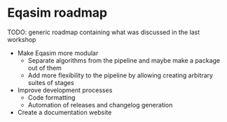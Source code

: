 # Eqasim roadmap

TODO: generic roadmap containing what was discussed in the last workshop

- Make Eqasim more modular
  * Separate algorithms from the pipeline and maybe make a package out of them
  * Add more flexibility to the pipeline by allowing creating arbitrary suites of stages
- Improve development processes
    * Code formatting
    * Automation of releases and changelog generation
- Create a documentation website